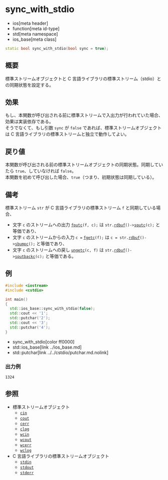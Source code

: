 # sync_with_stdio
* ios[meta header]
* function[meta id-type]
* std[meta namespace]
* ios_base[meta class]

```cpp
static bool sync_with_stdio(bool sync = true);
```

## 概要
標準ストリームオブジェクトと C 言語ライブラリの標準ストリーム（stdio）との同期状態を設定する。


## 効果
もし、本関数が呼び出される前に標準ストリームで入出力が行われていた場合、効果は実装依存である。  
そうでなくて、もし引数 `sync` が `false` であれば、標準ストリームオブジェクトは C 言語ライブラリの標準ストリームと独立で動作してよい。


## 戻り値
本関数が呼び出される前の標準ストリームオブジェクトの同期状態。同期していたら `true`、していなければ `false`。  
本関数を初めて呼び出した場合、`true`（つまり、初期状態は同期している）。


## 備考
標準ストリーム `str` が C 言語ライブラリの標準ストリーム `f` と同期している場合、

- 文字 `c` のストリームへの出力 [`fputc`](../../cstdio/fputc.md.nolink)`(f, c);` は `str.`[`rdbuf`](../basic_ios/rdbuf.md)`()->`[`sputc`](../../streambuf/basic_streambuf/sputc.md)`(c);` と等価であり、
- 文字 `c` のストリームからの入力 `c =` [`fgetc`](../../cstdio/fgetc.md.nolink)`(f);` は `c = str.`[`rdbuf`](../basic_ios/rdbuf.md)`()->`[`sbumpc`](../../streambuf/basic_streambuf/sbumpc.md)`();` と等価であり、
- 文字 `c` のストリームへの戻し [`ungetc`](../../cstdio/ungetc.md.nolink)`(c, f)` は `str.`[`rdbuf`](../basic_ios/rdbuf.md)`()->`[`sputbackc`](../../streambuf/basic_streambuf/sputbackc.md)`(c);` と等価である。


## 例
```cpp example
#include <iostream>
#include <cstdio>

int main()
{
  std::ios_base::sync_with_stdio(false);
  std::cout << '1';
  std::putchar('2');
  std::cout << '3';
  std::putchar('4');
}
```
* sync_with_stdio[color ff0000]
* std::ios_base[link ../ios_base.md]
* std::putchar[link ../../cstdio/putchar.md.nolink]

### 出力例
```
1324
```


## 参照
- 標準ストリームオブジェクト
    - [`cin`](../../iostream/cin.md)
    - [`cout`](../../iostream/cout.md)
    - [`cerr`](../../iostream/cerr.md)
    - [`clog`](../../iostream/clog.md)
    - [`wcin`](../../iostream/wcin.md.nolink)
    - [`wcout`](../../iostream/wcout.md.nolink)
    - [`wcerr`](../../iostream/wcerr.md.nolink)
    - [`wclog`](../../iostream/wclog.md.nolink)
- C 言語ライブラリの標準ストリームオブジェクト
    - [`stdin`](../../cstdio/stdin.md)
    - [`stdout`](../../cstdio/stdout.md)
    - [`stderr`](../../cstdio/stderr.md)
